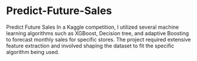 # Predict-Future-Sales
Predict Future Sales
In a Kaggle competition, I utilized several machine learning algorithms such as XGBoost, Decision tree, and adaptive Boosting to forecast monthly sales for specific stores. The project required extensive feature extraction and involved shaping the dataset to fit the specific algorithm being used.
